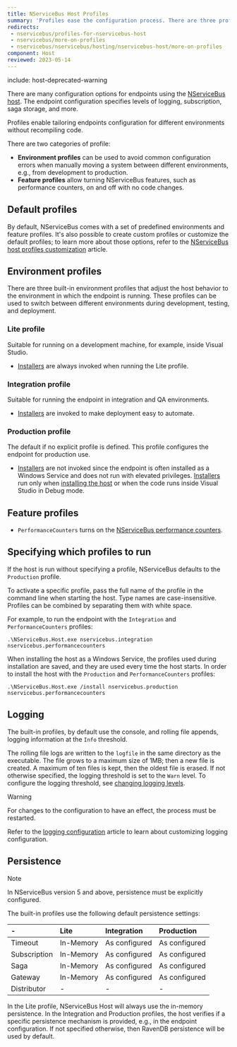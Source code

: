 ```yaml
---
title: NServiceBus Host Profiles
summary: 'Profiles ease the configuration process. There are three profiles out of the box: Lite, Integration, and Production.'
redirects:
 - nservicebus/profiles-for-nservicebus-host
 - nservicebus/more-on-profiles
 - nservicebus/nservicebus/hosting/nservicebus-host/more-on-profiles
component: Host
reviewed: 2023-05-14
---
```


include: host-deprecated-warning

There are many configuration options for endpoints using the [NServiceBus host](/nservicebus/hosting/nservicebus-host/). The endpoint configuration specifies levels of logging, subscription, saga storage, and more.

Profiles enable tailoring endpoints configuration for different environments without recompiling code.

There are two categories of profile:

 * **Environment profiles** can be used to avoid common configuration errors when manually moving a system between different environments, e.g., from development to production.
 * **Feature profiles** allow turning NServiceBus features, such as performance counters, on and off with no code changes.


## Default profiles

By default, NServiceBus comes with a set of predefined environments and feature profiles. It's also possible to create custom profiles or customize the default profiles; to learn more about those options, refer to the [NServiceBus host profiles customization](/nservicebus/hosting/nservicebus-host/profiles-customization.md) article.


## Environment profiles

There are three built-in environment profiles that adjust the host behavior to the environment in which the endpoint is running. These profiles can be used to switch between different environments during development, testing, and deployment.


### Lite profile

Suitable for running on a development machine, for example, inside Visual Studio.

 * [Installers](/nservicebus/operations/installers.md) are always invoked when running the Lite profile.


### Integration profile

Suitable for running the endpoint in integration and QA environments.

* [Installers](/nservicebus/operations/installers.md) are invoked to make deployment easy to automate.


### Production profile

The default if no explicit profile is defined. This profile configures the endpoint for production use.

* [Installers](/nservicebus/operations/installers.md) are not invoked since the endpoint is often installed as a Windows Service and does not run with elevated privileges. [Installers](/nservicebus/operations/installers.md) run only when [installing the host](/nservicebus/hosting/nservicebus-host/installation.md) or when the code runs inside Visual Studio in Debug mode.


## Feature profiles

 * `PerformanceCounters` turns on the [NServiceBus performance counters](/monitoring/metrics/performance-counters.md).


## Specifying which profiles to run

If the host is run without specifying a profile, NServiceBus defaults to the `Production` profile.

To activate a specific profile, pass the full name of the profile in the command line when starting the host. Type names are case-insensitive. Profiles can be combined by separating them with white space.

For example, to run the endpoint with the `Integration` and `PerformanceCounters` profiles:

```dos
.\NServiceBus.Host.exe nservicebus.integration nservicebus.performancecounters
```

When installing the host as a Windows Service, the profiles used during installation are saved, and they are used every time the host starts. In order to install the host with the `Production` and `PerformanceCounters` profiles:

```dos
.\NServiceBus.Host.exe /install nservicebus.production nservicebus.performancecounters
```


## Logging

The built-in profiles, by default use the console, and rolling file appends, logging information at the `Info` threshold.



The rolling file logs are written to the `logfile` in the same directory as the executable. The file grows to a maximum size of 1MB; then a new file is created. A maximum of ten files is kept, then the oldest file is erased. If not otherwise specified, the logging threshold is set to the `Warn` level. To configure the logging threshold, see [changing logging levels](/nservicebus/logging/#default-logging-changing-the-defaults-changing-the-logging-level).

> [!WARNING]
> For changes to the configuration to have an effect, the process must be restarted.

Refer to the [logging configuration](/nservicebus/hosting/nservicebus-host/logging-configuration.md) article to learn about customizing logging configuration.


## Persistence

> [!NOTE]
> In NServiceBus version 5 and above, persistence must be explicitly configured.

The built-in profiles use the following default persistence settings:

| -              | Lite     | Integration  | Production   |
|:---------------|:---------|:-------------|:-------------|
|  Timeout       |In-Memory |As configured |As configured |
|  Subscription  |In-Memory |As configured |As configured |
|  Saga          |In-Memory |As configured |As configured |
|  Gateway       |In-Memory |As configured |As configured |
|  Distributor   |-         |-             |-             |

In the Lite profile, NServiceBus Host will always use the in-memory persistence. In the Integration and Production profiles, the host verifies if a specific persistence mechanism is provided, e.g., in the endpoint configuration. If not specified otherwise, then RavenDB persistence will be used by default.
